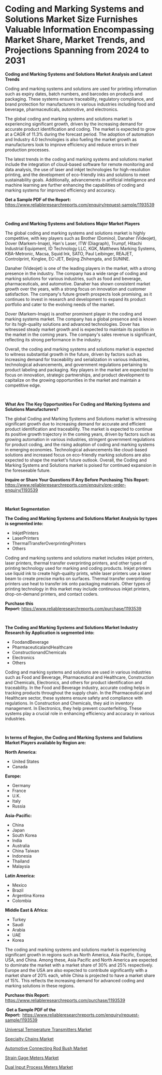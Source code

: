 <p><h1>Coding and Marking Systems and Solutions Market Size Furnishes Valuable Information Encompassing Market Share, Market Trends, and Projections Spanning from 2024 to 2031</h1></p><p><strong>Coding and Marking Systems and Solutions Market Analysis and Latest Trends</strong></p>
<p><p>Coding and marking systems and solutions are used for printing information such as expiry dates, batch numbers, and barcodes on products and packaging. These systems ensure traceability, regulatory compliance, and brand protection for manufacturers in various industries including food and beverage, pharmaceuticals, automotive, and electronics.</p><p>The global coding and marking systems and solutions market is experiencing significant growth, driven by the increasing demand for accurate product identification and coding. The market is expected to grow at a CAGR of 11.3% during the forecast period. The adoption of automation and Industry 4.0 technologies is also fueling the market growth as manufacturers look to improve efficiency and reduce errors in their production processes.</p><p>The latest trends in the coding and marking systems and solutions market include the integration of cloud-based software for remote monitoring and data analysis, the use of laser and inkjet technologies for high-resolution printing, and the development of eco-friendly inks and solutions to meet sustainability goals. Additionally, advancements in artificial intelligence and machine learning are further enhancing the capabilities of coding and marking systems for improved efficiency and accuracy.</p></p>
<p><strong>Get a Sample PDF of the Report:&nbsp;</strong> <a href="https://www.reliableresearchreports.com/enquiry/request-sample/1193539">https://www.reliableresearchreports.com/enquiry/request-sample/1193539</a></p>
<p>&nbsp;</p>
<p><strong>Coding and Marking Systems and Solutions Major Market Players</strong></p>
<p><p>The global coding and marking systems and solutions market is highly competitive, with key players such as Brother (Domino), Danaher (Videojet), Dover (Markem-Imaje), Han's Laser, ITW (Diagraph), Trumpf, Hitachi Industrial Equipment, ID Technology LLC, KGK, Matthews Marking Systems, KBA-Metronic, Macsa, Squid Ink, SATO, Paul Leibinger, REAJET, Controlprint, Kinglee, EC-JET, Beijing Zhihengda, and SUNINE. </p><p>Danaher (Videojet) is one of the leading players in the market, with a strong presence in the industry. The company has a wide range of coding and marking solutions for various industries, such as food and beverage, pharmaceuticals, and automotive. Danaher has shown consistent market growth over the years, with a strong focus on innovation and customer satisfaction. The company's future growth prospects look promising, as it continues to invest in research and development to expand its product portfolio and cater to the evolving needs of the market.</p><p>Dover (Markem-Imaje) is another prominent player in the coding and marking systems market. The company has a global presence and is known for its high-quality solutions and advanced technologies. Dover has witnessed steady market growth and is expected to maintain its position in the market in the coming years. The company's sales revenue is significant, reflecting its strong performance in the industry.</p><p>Overall, the coding and marking systems and solutions market is expected to witness substantial growth in the future, driven by factors such as increasing demand for traceability and serialization in various industries, technological advancements, and government regulations pertaining to product labeling and packaging. Key players in the market are expected to focus on innovation, strategic partnerships, and product development to capitalize on the growing opportunities in the market and maintain a competitive edge.</p></p>
<p>&nbsp;</p>
<p><strong>What Are The Key Opportunities For Coding and Marking Systems and Solutions Manufacturers?</strong></p>
<p><p>The global Coding and Marking Systems and Solutions market is witnessing significant growth due to increasing demand for accurate and efficient product identification and traceability. The market is expected to continue its positive growth trajectory in the coming years, driven by factors such as growing automation in various industries, stringent government regulations for product coding, and the rising adoption of coding and marking systems in emerging economies. Technological advancements like cloud-based solutions and increased focus on eco-friendly marking solutions are also expected to shape the market's future outlook. Overall, the Coding and Marking Systems and Solutions market is poised for continued expansion in the foreseeable future.</p></p>
<p><strong>Inquire or Share Your Questions If Any Before Purchasing This Report:</strong> <a href="https://www.reliableresearchreports.com/enquiry/pre-order-enquiry/1193539">https://www.reliableresearchreports.com/enquiry/pre-order-enquiry/1193539</a></p>
<p>&nbsp;</p>
<p><strong>Market Segmentation</strong></p>
<p><strong>The Coding and Marking Systems and Solutions Market Analysis by types is segmented into:</strong></p>
<p><ul><li>InkjetPrinters</li><li>LaserPrinters</li><li>ThermalTransferOverprintingPrinters</li><li>Others</li></ul></p>
<p><p>Coding and marking systems and solutions market includes inkjet printers, laser printers, thermal transfer overprinting printers, and other types of printing technology used for marking and coding products. Inkjet printers use liquid ink to create high-quality prints, while laser printers use a laser beam to create precise marks on surfaces. Thermal transfer overprinting printers use heat to transfer ink onto packaging materials. Other types of printing technology in this market may include continuous inkjet printers, drop-on-demand printers, and contact coders.</p></p>
<p><strong>Purchase this Report:&nbsp;</strong><a href="https://www.reliableresearchreports.com/purchase/1193539">https://www.reliableresearchreports.com/purchase/1193539</a></p>
<p>&nbsp;</p>
<p><strong>The Coding and Marking Systems and Solutions Market Industry Research by Application is segmented into:</strong></p>
<p><ul><li>FoodandBeverage</li><li>PharmaceuticalandHealthcare</li><li>ConstructionandChemicals</li><li>Electronics</li><li>Others</li></ul></p>
<p><p>Coding and marking systems and solutions are used in various industries such as Food and Beverage, Pharmaceutical and Healthcare, Construction and Chemicals, Electronics, and others for product identification and traceability. In the Food and Beverage industry, accurate coding helps in tracking products throughout the supply chain. In the Pharmaceutical and Healthcare sector, these systems ensure safety and compliance with regulations. In Construction and Chemicals, they aid in inventory management. In Electronics, they help prevent counterfeiting. These systems play a crucial role in enhancing efficiency and accuracy in various industries.</p></p>
<p>&nbsp;</p>
<p><strong>In terms of Region, the Coding and Marking Systems and Solutions Market Players available by Region are:</strong></p>
<p>
    <p> <strong> North America: </strong>
        <ul>
            <li>United States</li>
            <li>Canada</li>
        </ul>
        </p> 
    <p> <strong> Europe: </strong>
        <ul>
            <li>Germany</li>
            <li>France</li>
            <li>U.K.</li>
            <li>Italy</li>
            <li>Russia</li>
        </ul>
        </p> 
    <p> <strong> Asia-Pacific: </strong>
        <ul>
            <li>China</li>
            <li>Japan</li>
            <li>South Korea</li>
            <li>India</li>
            <li>Australia</li>
            <li>China Taiwan</li>
            <li>Indonesia</li>
            <li>Thailand</li>
            <li>Malaysia</li>
        </ul>
        </p> 
    <p> <strong> Latin America: </strong>
        <ul>
            <li>Mexico</li>
            <li>Brazil</li>
            <li>Argentina Korea</li>
            <li>Colombia</li>
        </ul>
        </p> 
    <p> <strong> Middle East & Africa: </strong>
        <ul>
            <li>Turkey</li>
            <li>Saudi</li>
            <li>Arabia</li>
            <li>UAE</li>
            <li>Korea</li>
        </ul>
    </p>
    </p>
<p><p>The coding and marking systems and solutions market is experiencing significant growth in regions such as North America, Asia Pacific, Europe, USA, and China. Among these, Asia Pacific and North America are expected to dominate the market with a market share of 30% and 25% respectively. Europe and the USA are also expected to contribute significantly with a market share of 20% each, while China is projected to have a market share of 15%. This reflects the increasing demand for advanced coding and marking solutions in these regions.</p></p>
<p><strong>Purchase this Report: </strong><a href="https://www.reliableresearchreports.com/purchase/1193539">https://www.reliableresearchreports.com/purchase/1193539</a></p>
<p>&nbsp;<strong>Get a Sample PDF of the Report:&nbsp;&nbsp;</strong><a href="https://www.reliableresearchreports.com/enquiry/request-sample/1193539">https://www.reliableresearchreports.com/enquiry/request-sample/1193539</a></p>
<p><strong></strong></p>
<p><p><a href="https://medium.com/p/49bcd1d24592/edit">Universal Temperature Transmitters Market</a></p><p><a href="https://issuu.com/reportprime-2/docs/specialty-chains-market-size-2030.pptx">Specialty Chains Market</a></p><p><a href="https://issuu.com/reportprime-2/docs/automotive-connecting-rod-bush-market-size-2030.pp">Automotive Connecting Rod Bush Market</a></p><p><a href="https://medium.com/p/45250881cfe0/edit">Strain Gage Meters Market</a></p><p><a href="https://medium.com/p/f24e50c1bcaf/edit">Dual Input Process Meters Market</a></p></p>